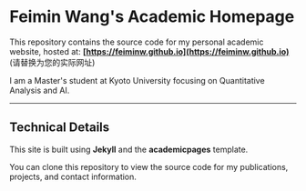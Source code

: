 # Feimin Wang's Academic Homepage

This repository contains the source code for my personal academic website, hosted at: **[https://feiminw.github.io](https://feiminw.github.io)** (请替换为您的实际网址)

I am a Master's student at Kyoto University focusing on Quantitative Analysis and AI.

---

## Technical Details

This site is built using **Jekyll** and the **academicpages** template.

You can clone this repository to view the source code for my publications, projects, and contact information.
